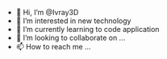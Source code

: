 - 👋 Hi, I’m @Ivray3D
- 👀 I’m interested in new technology
- 🌱 I’m currently learning to code application
- 💞️ I’m looking to collaborate on ...
- 📫 How to reach me ...

<!---
Ivray3D/Ivray3D is a ✨ special ✨ repository because its `README.md` (this file) appears on your GitHub profile.
You can click the Preview link to take a look at your changes.
--->
